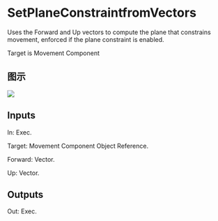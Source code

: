 # SetPlaneConstraintfromVectors

Uses the Forward and Up vectors to compute the plane that constrains movement, enforced if the plane constraint is enabled.

Target is Movement Component

## 图示

![]($-20221218-18251125.png)

## Inputs

In: Exec.

Target: Movement Component Object Reference.

Forward: Vector.

Up: Vector.  

## Outputs

Out: Exec.

